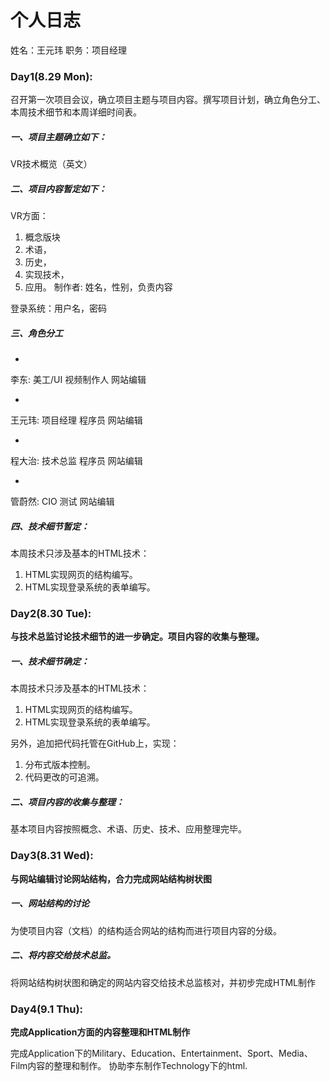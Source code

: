 ﻿# 个人日志姓名：王元玮 职务：项目经理

### Day1(8.29 Mon):召开第一次项目会议，确立项目主题与项目内容。撰写项目计划，确立角色分工、 本周技术细节和本周详细时间表。
##### 一、项目主题确立如下：VR技术概览（英文）
##### 二、项目内容暂定如下：VR方面：1. 概念版块2. 术语，3. 历史，4. 实现技术，5. 应用。制作者: 姓名，性别，负责内容登录系统：用户名，密码
##### 三、角色分工* 
李东: 美工/UI 视频制作人 网站编辑* 
王元玮: 项目经理 程序员 网站编辑* 
程大治: 技术总监 程序员 网站编辑* 
管蔚然: CIO 测试 网站编辑
##### 四、技术细节暂定：本周技术只涉及基本的HTML技术：1. HTML实现网页的结构编写。2. HTML实现登录系统的表单编写。

### Day2(8.30 Tue):
**与技术总监讨论技术细节的进一步确定。项目内容的收集与整理。**
##### 一、技术细节确定：本周技术只涉及基本的HTML技术：	1. HTML实现网页的结构编写。2. HTML实现登录系统的表单编写。
另外，追加把代码托管在GitHub上，实现：1. 分布式版本控制。2. 代码更改的可追溯。
##### 二、项目内容的收集与整理：
基本项目内容按照概念、术语、历史、技术、应用整理完毕。

### Day3(8.31 Wed):
**与网站编辑讨论网站结构，合力完成网站结构树状图**
##### 一、网站结构的讨论为使项目内容（文档）的结构适合网站的结构而进行项目内容的分级。
##### 二、将内容交给技术总监。    将网站结构树状图和确定的网站内容交给技术总监核对，并初步完成HTML制作
### Day4(9.1 Thu):
**完成Application方面的内容整理和HTML制作**
完成Application下的Military、Education、Entertainment、Sport、Media、Film内容的整理和制作。协助李东制作Technology下的html.